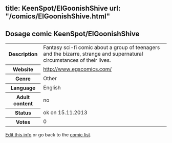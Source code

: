 title: KeenSpot/ElGoonishShive
url: "/comics/ElGoonishShive.html"
---
Dosage comic KeenSpot/ElGoonishShive
-----------------------------------------

<p id="msg"></p>
<script type="text/javascript">
if (window.location.search === '?edit_info_mail=sent_ok') {
  var elem = document.getElementById("msg");
  elem.innerHTML = 'Edited information sucessfully sent for review, which is usually done daily. Thanks!';
  elem.className = 'ok';
}
</script>
<table class="comicinfo">
<tr>
<th>Description</th><td>Fantasy sci-fi comic about a group of teenagers and the bizarre, strange and supernatural circumstances of their lives.</td>
</tr>
<tr>
<th>Website</th><td><a href="http://www.egscomics.com/">http://www.egscomics.com/</a></td>
</tr>
<tr>
<th>Genre</th><td>Other</td>
</tr>
<tr>
<th>Language</th><td>English</td>
</tr>
<tr>
<th>Adult content</th><td>no</td>
</tr>
<tr>
<th>Status</th><td>ok on 15.11.2013</td>
</tr>
<tr>
<th>Votes</th><td>0</td>
</tr>
</table>

[Edit this info](ElGoonishShive_edit.html) or go back to the [comic list](../comic-index.html).
